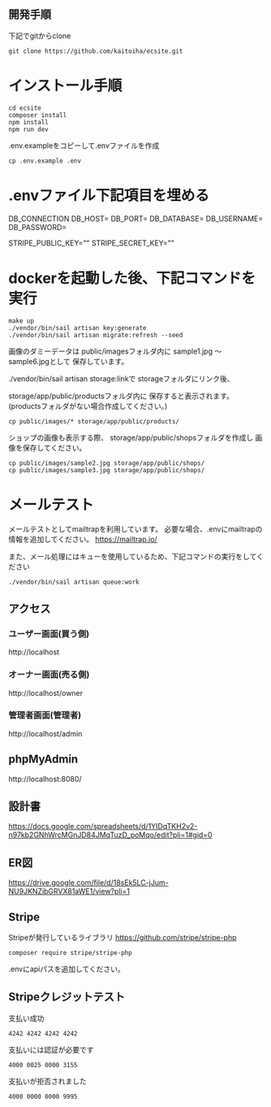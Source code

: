 ## 開発手順
下記でgitからclone
```
git clone https://github.com/kaitoiha/ecsite.git
```

# インストール手順
```
cd ecsite
composer install
npm install
npm run dev
```
.env.exampleをコピーして.envファイルを作成
```
cp .env.example .env
```

# .envファイル下記項目を埋める
DB_CONNECTION
DB_HOST=
DB_PORT=
DB_DATABASE=
DB_USERNAME=
DB_PASSWORD=

STRIPE_PUBLIC_KEY=""
STRIPE_SECRET_KEY=""

# dockerを起動した後、下記コマンドを実行
```
make up
./vendor/bin/sail artisan key:generate
./vendor/bin/sail artisan migrate:refresh --seed
```

画像のダミーデータは
public/imagesフォルダ内に
sample1.jpg 〜 sample6.jpgとして
保存しています。

./vendor/bin/sail artisan storage:linkで
storageフォルダにリンク後、

storage/app/public/productsフォルダ内に
保存すると表示されます。
(productsフォルダがない場合作成してください。)
```
cp public/images/* storage/app/public/products/
```

ショップの画像も表示する際、
storage/app/public/shopsフォルダを作成し
画像を保存してください。
```
cp public/images/sample2.jpg storage/app/public/shops/
cp public/images/sample3.jpg storage/app/public/shops/
```

# メールテスト
メールテストとしてmailtrapを利用しています。
必要な場合、.envにmailtrapの情報を追加してください。
https://mailtrap.io/

また、メール処理にはキューを使用しているため、下記コマンドの実行をしてください
```
./vendor/bin/sail artisan queue:work
```


## アクセス
### ユーザー画面(買う側)
http://localhost
### オーナー画面(売る側)
http://localhost/owner
### 管理者画面(管理者)
http://localhost/admin

## phpMyAdmin
http://localhost:8080/

## 設計書
https://docs.google.com/spreadsheets/d/1YIDqTKH2v2-n97kb2GNhWrcMGnJD84JMqTuzD_poMqo/edit?pli=1#gid=0

## ER図
https://drive.google.com/file/d/18sEk5LC-jJum-NU9JKNZibGRVX81aWE1/view?pli=1

## Stripe
Stripeが発行しているライブラリ 
https://github.com/stripe/stripe-php
```
composer require stripe/stripe-php 
```
.envにapiパスを追加してください。

## Stripeクレジットテスト
支払い成功
```
4242 4242 4242 4242
```
支払いには認証が必要です
```
4000 0025 0000 3155
```
支払いが拒否されました
```
4000 0000 0000 9995
```

